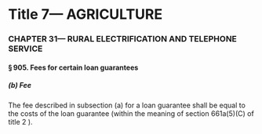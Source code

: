 
# Title 7— AGRICULTURE
### CHAPTER 31— RURAL ELECTRIFICATION AND TELEPHONE SERVICE
#### § 905. Fees for certain loan guarantees
##### (b) Fee

The fee described in subsection (a) for a loan guarantee shall be equal to the costs of the loan guarantee (within the meaning of section 661a(5)(C) of title 2 ).
